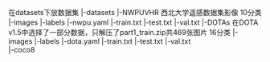 在datasets下放数据集
|-datasets
  |-NWPUVHR 西北大学遥感数据集影像 10分类
    |-images
    |-labels
    |-nwpu.yaml
    |-train.txt
    |-test.txt
    |-val.txt
  |-DOTAs 在DOTA v1.5中选择了一部分数据，只解压了part1_train.zip共469张图片  16分类
    |-images
    |-labels
    |-dota.yaml
    |-train.txt
    |-test.txt
    |-val.txt  
  |-coco8
